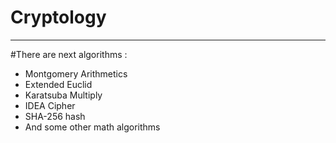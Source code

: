 # Cryptology
___
#There are next algorithms :
- Montgomery Arithmetics
- Extended Euclid
- Karatsuba Multiply
- IDEA Cipher
- SHA-256 hash
- And some other math algorithms